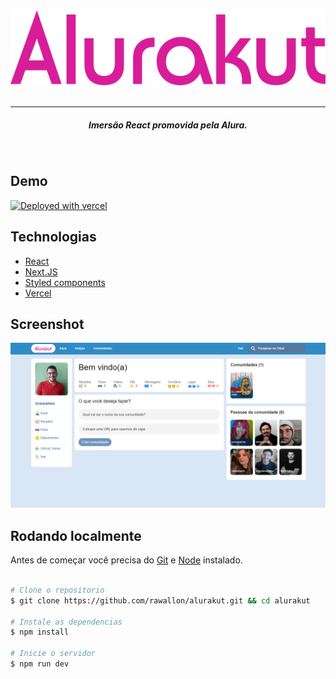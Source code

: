 <div align="center">
  <img src=".github/logo.svg" alt="Alurakut logo">
</div>
<br/>
<hr />
<h5 align="center">Imersão React promovida pela Alura.</h5><br/>

## Demo
<a title="Deployed with vercel" href="https://alurakut-sand-phi.vercel.app/">
<img alt="Deployed with vercel" src="https://img.shields.io/badge/Deployed%20with%20vercel-%23ea4335?style=plastic&logo=vercel&logoColor=white" width="200px" />
</a>

## Technologias

 - [React](https://reactjs.org)
 - [Next.JS](https://nextjs.org/)
 - [Styled components](https://styled-components.com/)
 - [Vercel](https://vercel.com/)

 
## Screenshot
	
![Homepage](.github/home.png)

## Rodando localmente

Antes de começar você precisa do [Git](https://git-scm.com) e [Node](https://nodejs.org/en/) instalado.

```bash

# Clone o repositorio
$ git clone https://github.com/rawallon/alurakut.git && cd alurakut

# Instale as dependencias
$ npm install

# Inicie o servidor
$ npm run dev
```